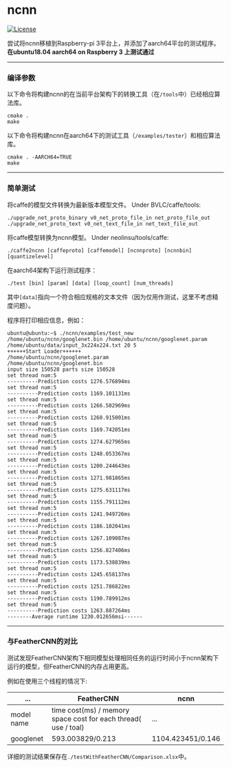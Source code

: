 # ncnn

[![License](https://img.shields.io/badge/license-BSD--3--Clause-blue.svg)](https://raw.githubusercontent.com/Tencent/ncnn/master/LICENSE.txt) 

尝试将ncnn移植到Raspberry-pi 3平台上，并添加了aarch64平台的测试程序。  
**在ubuntu18.04 aarch64 on Raspberry 3 上测试通过**

---

### 编译参数
以下命令将构建ncnn的在当前平台架构下的转换工具（在`/tools`中）已经相应算法库。

```
cmake .
make
```
以下命令将构建ncnn在aarch64下的测试工具（`/examples/tester`）和相应算法库。

```
cmake . -AARCH64=TRUE
make
```
---

### 简单测试

将caffe的模型文件转换为最新版本模型文件。
Under BVLC/caffe/tools:
```
./upgrade_net_proto_binary v0_net_proto_file_in net_proto_file_out
./upgrade_net_proto_text v0_net_text_file_in net_text_file_out
```

将caffe模型转换为ncnn模型。
Under neolinsu/tools/caffe:

```
./caffe2ncnn [caffeproto] [caffemodel] [ncnnproto] [ncnnbin] [quantizelevel]
```

在aarch64架构下运行测试程序：

```
./test [bin] [param] [data] [loop_count] [num_threads]
```
其中`[data]`指向一个符合相应规格的文本文件（因为仅用作测试，这里不考虑精度问题）。  

程序将打印相应信息，例如：
```
ubuntu@ubuntu:~$ ./ncnn/examples/test_new /home/ubuntu/ncnn/googlenet.bin /home/ubuntu/ncnn/googlenet.param /home/ubuntu/data/input_3x224x224.txt 20 5
++++++Start Loader++++++
/home/ubuntu/ncnn/googlenet.param
/home/ubuntu/ncnn/googlenet.bin
input size 150528 parts size 150528
set thread num:5
----------Prediction costs 1276.576894ms
set thread num:5
----------Prediction costs 1169.101131ms
set thread num:5
----------Prediction costs 1266.502969ms
set thread num:5
----------Prediction costs 1260.915001ms
set thread num:5
----------Prediction costs 1169.742051ms
set thread num:5
----------Prediction costs 1274.627965ms
set thread num:5
----------Prediction costs 1248.053367ms
set thread num:5
----------Prediction costs 1200.244643ms
set thread num:5
----------Prediction costs 1271.981865ms
set thread num:5
----------Prediction costs 1275.631117ms
set thread num:5
----------Prediction costs 1155.791112ms
set thread num:5
----------Prediction costs 1241.949726ms
set thread num:5
----------Prediction costs 1186.102041ms
set thread num:5
----------Prediction costs 1267.109087ms
set thread num:5
----------Prediction costs 1256.827406ms
set thread num:5
----------Prediction costs 1173.538839ms
set thread num:5
----------Prediction costs 1245.658137ms
set thread num:5
----------Prediction costs 1251.786822ms
set thread num:5
----------Prediction costs 1190.789912ms
set thread num:5
----------Prediction costs 1263.887264ms
--------Average runtime 1230.012656msi------
```
---

### 与FeatherCNN的对比

测试发现FeatherCNN架构下相同模型处理相同任务的运行时间小于ncnn架构下运行的模型，但FeatherCNN的内存占用更高。  
  
例如在使用三个线程的情况下:  

|...|FeatherCNN|ncnn|
|---|---|---|
|model name | time cost(ms) / memory space cost for each thread( use / toal)| ...|
|googlenet|593.003829/0.213|1104.423451/0.146|

详细的测试结果保存在`./testWithFeatherCNN/Comparison.xlsx`中。